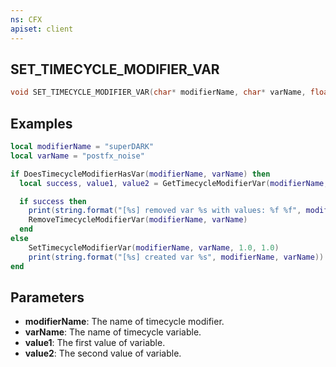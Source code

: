 ```yaml
---
ns: CFX
apiset: client
---
```

## SET_TIMECYCLE_MODIFIER_VAR

```c
void SET_TIMECYCLE_MODIFIER_VAR(char* modifierName, char* varName, float value1, float value2);
```

## Examples

```lua
local modifierName = "superDARK"
local varName = "postfx_noise"

if DoesTimecycleModifierHasVar(modifierName, varName) then
  local success, value1, value2 = GetTimecycleModifierVar(modifierName, varName)

  if success then
    print(string.format("[%s] removed var %s with values: %f %f", modifierName, varName, value1, value2))
    RemoveTimecycleModifierVar(modifierName, varName)
  end
else
    SetTimecycleModifierVar(modifierName, varName, 1.0, 1.0)
    print(string.format("[%s] created var %s", modifierName, varName))
end
```

## Parameters
* **modifierName**: The name of timecycle modifier.
* **varName**: The name of timecycle variable.
* **value1**: The first value of variable.
* **value2**: The second value of variable.
